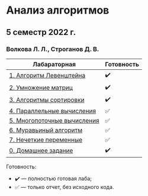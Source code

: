 # Анализ алгоритмов
## 5 семестр 2022 г.
### Волкова Л. Л., Строганов Д. В.

| Лабараторная                                      | Готовность         |
|---------------------------------------------------|--------------------|
| [1. Алгоритм Левенштейна](./tree/main/lab_01)     | :heavy_check_mark: |
| [2. Умножение матриц](./tree/main/lab_02)         | :heavy_check_mark: |
| [3. Алгоритмы сортировки](./tree/main/lab_03)     | :heavy_check_mark: |
| [4. Параллельные вычисления](./tree/main/lab_04)  | :white_check_mark: |
| [5. Многопоточные вычисления](./tree/main/lab_05) | :white_check_mark: |
| [6. Муравьиный алгоритм](./tree/main/lab_06)      | :white_check_mark: |
| [7. Нечеткие переменные](./tree/main/lab_07)      | :white_check_mark: |
| [0. Домашнее задание](./hw_01)          | :heavy_check_mark: |

Готовность:
* :heavy_check_mark: — полностью готовая лаба;
* :white_check_mark: — только отчет, без исходного кода.
